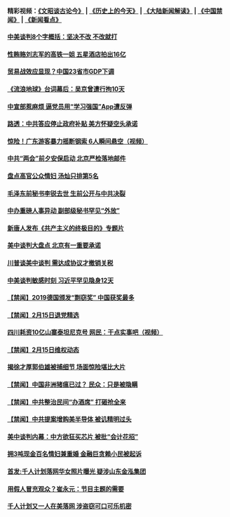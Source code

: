 #### 精彩视频：[《文昭谈古论今》](http://95.179.137.68/wenzhao) | [《历史上的今天》](http://95.179.137.68/today-in-history) | [《大陆新闻解读》](http://95.179.137.68/ntdtv-comedy) | [《中国禁闻》](http://95.179.137.68/ntdtv-news) | [《新闻看点》](http://95.179.137.68/news-insight) 

 #### [中美谈判8个字概括：坚决不改 不改就打](../pages/prog204/a102513260.md?t=02161312?t=02161237) 


#### [性贿赂刘志军的高铁一姐 五星酒店拍出16亿](../pages/prog204/a102513327.md?t=02161312?t=02161237) 

#### [贸易战效应显现？中国23省市GDP下调](../pages/prog204/a102513326.md?t=02161312?t=02161237) 

#### [《流浪地球》台词幕后：吴京曾遭行拘10天](../pages/prog204/a102513271.md?t=02161312?t=02161237) 

#### [中宣部惹麻烦 逼党员用“学习强国”App遭反弹](../pages/prog204/a102512763.md?t=02161312?t=02161237) 

#### [路透：中共答应停止政府补贴 美方怀疑空头承诺](../pages/prog204/a102512930.md?t=02161312?t=02161237) 

#### [惊险！广东游客暴力摇断钢索 6人瞬间悬空（视频）](../pages/prog204/a102513240.md?t=02161312?t=02161237) 

#### [中共“两会”前夕安保启动   北京严检落地邮件](../pages/prog204/a102513222.md?t=02161312?t=02161237) 

#### [盘点高官公众情妇 汤灿只排第5名](../pages/prog204/a102513168.md?t=02161312?t=02161237) 

#### [毛泽东前秘书李锐去世  生前公开与中共决裂](../pages/prog204/a102513205.md?t=02161312?t=02161237) 

#### [中办重磅人事异动 副部级秘书罕见“外放”](../pages/prog204/a102513184.md?t=02161312?t=02161237) 

#### [新唐人发布《共产主义的终极目的》专题片](../pages/prog204/a102512819.md?t=02161312?t=02161237) 

#### [美中谈判大盘点 北京有一重要承诺](../pages/prog204/a102513131.md?t=02161312?t=02161237) 

#### [川普谈美中谈判 需达成协议才撤销关税](../pages/prog204/a102513015.md?t=02161312?t=02161237) 

#### [中美谈判敏感时刻  习近平罕见隐身12天](../pages/prog204/a102513099.md?t=02161312?t=02161237) 

#### [【禁闻】2019德国颁发“剽窃奖” 中国获奖最多](../pages/prog204/a102512899.md?t=02161312?t=02161237) 

#### [【禁闻】2月15日退党精选](../pages/prog204/a102513042.md?t=02161312?t=02161237) 

#### [四川耗资10亿山寨泰坦尼克号 网民：干点实事吧（视频）](../pages/prog204/a102512973.md?t=02161312?t=02161237) 

#### [【禁闻】2月15日维权动态](../pages/prog204/a102513002.md?t=02161312?t=02161237) 

#### [揭徐才厚郭伯雄被捕细节 场面惊险堪比大片](../pages/prog204/a102474095.md?t=02161312?t=02161237) 


#### [【禁闻】中国非洲猪瘟已过？ 民众：只是被隐瞒](../pages/prog204/a102512948.md?t=02161312?t=02161237) 

#### [【禁闻】中共整治民间“办酒席” 打砸抢全来](../pages/prog204/a102512944.md?t=02161312?t=02161237) 

#### [【禁闻】中共提案增购美半导体 被讥精明过头](../pages/prog204/a102512839.md?t=02161312?t=02161237) 

#### [美中谈判内幕：中方欲狂买芯片 被批“会计花招”](../pages/prog204/a102512885.md?t=02161312?t=02161237) 

#### [拥3吨现金百名情妇兼重婚 金融巨贪赖小民被起诉](../pages/prog204/a102512791.md?t=02161312?t=02161237) 

#### [首发:千人计划落网华女照片曝光 疑涉山东金泓集团](../pages/prog204/a102512762.md?t=02161312?t=02161237) 

#### [用假人冒充观众？崔永元：节目主题的需要](../pages/prog204/a102512697.md?t=02161312?t=02161237) 

#### [千人计划又一人在美落网 涉盗窃可口可乐机密](../pages/prog204/a102512687.md?t=02161312?t=02161237) 

